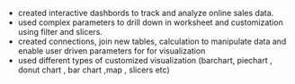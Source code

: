- created interactive dashbords to track and analyze online sales data.
- used complex parameters to drill down in worksheet and customization using filter and slicers.
- created connections, join new tables, calculation to manipulate data and enable user driven parameters for for visualization
- used different types of customized visualization (barchart, piechart , donut chart , bar chart ,map , slicers etc)
